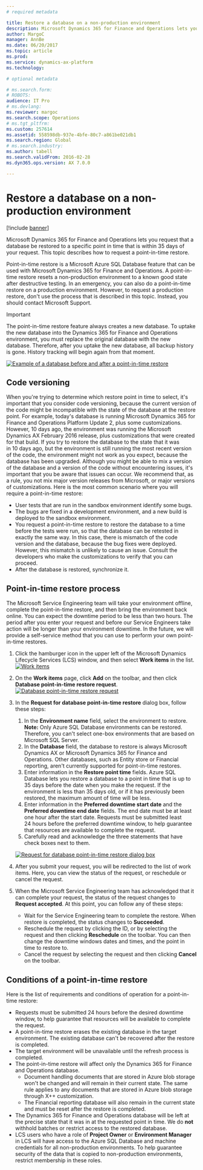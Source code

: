 ```yaml
---
# required metadata

title: Restore a database on a non-production environment
description: Microsoft Dynamics 365 for Finance and Operations lets you request that a database be restored to a specific point in time that is within 35 days of your request. This topic describes how to request a point-in-time restore.
author: MargoC
manager: AnnBe
ms.date: 06/20/2017
ms.topic: article
ms.prod: 
ms.service: dynamics-ax-platform
ms.technology: 

# optional metadata

# ms.search.form: 
# ROBOTS: 
audience: IT Pro
# ms.devlang: 
ms.reviewer: margoc
ms.search.scope: Operations
# ms.tgt_pltfrm: 
ms.custom: 257614
ms.assetid: 558598db-937e-4bfe-80c7-a861be021db1
ms.search.region: Global
# ms.search.industry: 
ms.author: tabell
ms.search.validFrom: 2016-02-28
ms.dyn365.ops.version: AX 7.0.0

---
```


# Restore a database on a non-production environment

[!include [banner](../includes/banner.md)]

Microsoft Dynamics 365 for Finance and Operations lets you request that a database be restored to a specific point in time that is within 35 days of your request. This topic describes how to request a point-in-time restore.

Point-in-time restore is a Microsoft Azure SQL Database feature that can be used with Microsoft Dynamics 365 for Finance and Operations. A point-in-time restore resets a non-production environment to a known good state after destructive testing. In an emergency, you can also do a point-in-time restore on a production environment. However, to request a production restore, don't use the process that is described in this topic. Instead, you should contact Microsoft Support.   

> [!IMPORTANT]
> The point-in-time restore feature always creates a new database. To uptake the new database into the Dynamics 365 for Finance and Operations environment, you must replace the original database with the new database. Therefore, after you uptake the new database, all backup history is gone. History tracking will begin again from that moment. 

[![Example of a database before and after a point-in-time restore](./media/pitrestorebehaviour.png)](./media/pitrestorebehaviour.png)

## Code versioning
When you're trying to determine which restore point in time to select, it's important that you consider code versioning, because the current version of the code might be incompatible with the state of the database at the restore point. For example, today's database is running Microsoft Dynamics 365 for Finance and Operations Platform Update 2, plus some customizations. However, 10 days ago, the environment was running the Microsoft Dynamics AX February 2016 release, plus customizations that were created for that build. If you try to restore the database to the state that it was in 10 days ago, but the environment is still running the most recent version of the code, the environment might not work as you expect, because the database has been upgraded. Although you might be able to mix a version of the database and a version of the code without encountering issues, it's important that you be aware that issues can occur. We recommend that, as a rule, you not mix major version releases from Microsoft, or major versions of customizations. Here is the most common scenario where you will require a point-in-time restore:

-   User tests that are run in the sandbox environment identify some bugs.
-   The bugs are fixed in a development environment, and a new build is deployed to the sandbox environment.
-   You request a point-in-time restore to restore the database to a time before the tests were run, so that the database can be retested in exactly the same way. In this case, there is mismatch of the code version and the database, because the bug fixes were deployed. However, this mismatch is unlikely to cause an issue. Consult the developers who make the customizations to verify that you can proceed.
-   After the database is restored, synchronize it.

## Point-in-time restore process
The Microsoft Service Engineering team will take your environment offline, complete the point-in-time restore, and then bring the environment back online. You can expect the downtime period to be less than two hours. The period after you enter your request and before our Service Engineers take action will be longer than your environment downtime. In the future, we will provide a self-service method that you can use to perform your own point-in-time restores.

1.  Click the hamburger icon in the upper left of the Microsoft Dynamics Lifecycle Services (LCS) window, and then select **Work items** in the list. [![Work items](./media/selectworkitems.png)](./media/selectworkitems.png)
2.  On the **Work items** page, click **Add** on the toolbar, and then click **Database point-in-time restore request**. [![Database point-in-time restore request](./media/createrequest.png)](./media/createrequest.png)
3.  In the **Request for database point-in-time restore** dialog box, follow these steps:
    1.  In the **Environment name** field, select the environment to restore. **Note:** Only Azure SQL Database environments can be restored. Therefore, you can't select one-box environments that are based on Microsoft SQL Server.
    2.  In the **Database** field, the database to restore is always Microsoft Dynamics AX or Microsoft Dynamics 365 for Finance and Operations. Other databases, such as Entity store or Financial reporting, aren't currently supported for point-in-time restores.
    3.  Enter information in the **Restore point time** fields. Azure SQL Database lets you restore a database to a point in time that is up to 35 days before the date when you make the request. If the environment is less than 35 days old, or if it has previously been restored, the maximum amount of time will be less.
    4.  Enter information in the **Preferred downtime start date** and the **Preferred downtime end date** fields. The end date must be at least one hour after the start date. Requests must be submitted least 24 hours before the preferred downtime window, to help guarantee that resources are available to complete the request.
    5.  Carefully read and acknowledge the three statements that have check boxes next to them.

    [![Request for database point-in-time restore dialog box](./media/requestform.png)](./media/requestform.png)
4.  After you submit your request, you will be redirected to the list of work items. Here, you can view the status of the request, or reschedule or cancel the request.
5.  When the Microsoft Service Engineering team has acknowledged that it can complete your request, the status of the request changes to **Request accepted**. At this point, you can follow any of these steps:
    -   Wait for the Service Engineering team to complete the restore. When restore is completed, the status changes to **Succeeded**.
    -   Reschedule the request by clicking the ID, or by selecting the request and then clicking **Reschedule** on the toolbar. You can then change the downtime windows dates and times, and the point in time to restore to.
    -   Cancel the request by selecting the request and then clicking **Cancel** on the toolbar.

## Conditions of a point-in-time restore
Here is the list of requirements and conditions of operation for a point-in-time restore:

-   Requests must be submitted 24 hours before the desired downtime window, to help guarantee that resources will be available to complete the request.
-   A point-in-time restore erases the existing database in the target environment. The existing database can't be recovered after the restore is completed.
-   The target environment will be unavailable until the refresh process is completed.
-   The point-in-time restore will affect only the Dynamics 365 for Finance and Operations database.
    -   Document handling documents that are stored in Azure blob storage won't be changed and will remain in their current state. The same rule applies to any documents that are stored in Azure blob storage through X++ customization.
    -   The Financial reporting database will also remain in the current state and must be reset after the restore is completed.
-   The Dynamics 365 for Finance and Operations database will be left at the precise state that it was in at the requested point in time. We do **not** withhold batches or restrict access to the restored database.
-   LCS users who have a role of **Project Owner** or **Environment Manager** in LCS will have access to the Azure SQL Database and machine credentials for all non-production environments. To help guarantee security of the data that is copied to non-production environments, restrict membership in these roles.

